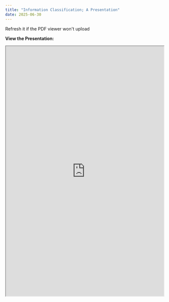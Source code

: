 ```yaml
---
title: "Information Classification; A Presentation"
date: 2025-06-30
---
```

Refresh it if the PDF viewer won't upload<b></br>

View the Presentation:

<iframe src="https://docs.google.com/viewer?url=https://thezodiacus.com/wp-content/uploads/2025/06/INFORMATION-CLASSIFICATION-BY-RAFA-VR-compactado.pdf&embedded=true" width="100%" height="800px"></iframe>
